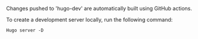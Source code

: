 Changes pushed to 'hugo-dev' are automatically built using GitHub actions.

To create a development server locally, run the following command:

`Hugo server -D`
